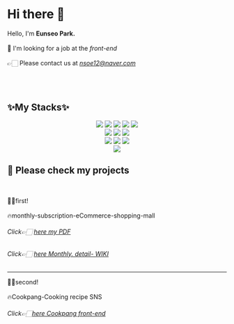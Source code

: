 # Hi there 👋

 Hello, I'm **Eunseo Park.** <br><br>
 👀 I'm looking for a job at the *front-end* <br><br>
 👉🏻 Please contact us at *nsoe12@naver.com* <br><br><br><br>

## ✨My Stacks✨
<div align=center> 
  <img src="https://img.shields.io/badge/java-007396?style=for-the-badge&logo=java&logoColor=white"> 
  <img src="https://img.shields.io/badge/html5-E34F26?style=for-the-badge&logo=html5&logoColor=white"> 
  <img src="https://img.shields.io/badge/css-1572B6?style=for-the-badge&logo=css3&logoColor=white"> 
  <img src="https://img.shields.io/badge/javascript-F7DF1E?style=for-the-badge&logo=javascript&logoColor=black"> 
  <img src="https://img.shields.io/badge/jquery-0769AD?style=for-the-badge&logo=jquery&logoColor=white">
  <br>
  <img src="https://img.shields.io/badge/oracle-F80000?style=for-the-badge&logo=oracle&logoColor=white"> 
  <img src="https://img.shields.io/badge/mysql-4479A1?style=for-the-badge&logo=mysql&logoColor=white"> 
  <img src="https://img.shields.io/badge/springboot-6DB33F?style=for-the-badge&logo=springboot&logoColor=white"> 
  <br>
   <img src="https://img.shields.io/badge/github-181717?style=for-the-badge&logo=github&logoColor=white">
  <img src="https://img.shields.io/badge/git-F05032?style=for-the-badge&logo=git&logoColor=white">
  <img src="https://img.shields.io/badge/visualstudiocode-4FC08D?style=for-the-badge&logo=visualstudiocode&logoColor=black"> 
  <br>
  <img src="https://img.shields.io/badge/intellijidea-61DAFB?style=for-the-badge&logo=intellijidea&logoColor=white">
  
</div>

## 🍎 Please check my projects
<br>

 🙋‍♀️first! 
 <br><br>
🔥monthly-subscription-eCommerce-shopping-mall <br>
###### Click👉🏻 [here my PDF](https://github.com/nsoe12/monthly-subscription-eCommerce-shopping-mall/blob/main/montly%E1%84%91%E1%85%A9%E1%84%90%E1%85%B3%E1%84%91%E1%85%A9%E1%86%AF%E1%84%85%E1%85%B5%E1%84%8B%E1%85%A9%E1%84%8B%E1%85%AD%E1%86%BC_compressed.pdf) 
###### Click👉🏻 [here Monthly. detail- WIKI](https://github.com/nsoe12/monthly-subscription-eCommerce-shopping-mall.wiki.git)

___
🙋‍♀️second! 
<br><br>
🔥Cookpang-Cooking recipe SNS
###### Click👉🏻[here Cookpang front-end](https://github.com/nsoe12/CookpangSns.wiki.git)<br>

